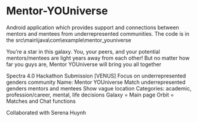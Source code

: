 # Mentor-YOUniverse
Android application which provides support and connections between mentors and mentees from underrepresented communities.
The code is in the src\main\java\com\example\mentor_youniverse

You’re a star in this galaxy. You, your peers, and your potential mentors/mentees are light years away from each other! But no matter how far you guys are, Mentor YOUniverse will bring you all together

Spectra 4.0 Hackathon Submission [VENUS]
Focus on underrepresented genders community
Name: Mentor YOUniverse
Match underrepresented genders mentors and mentees
Show vague location
Categories: academic, profession/career, mental, life decisions
Galaxy = Main page
Orbit = Matches and Chat functions

Collaborated with Serena Huynh
